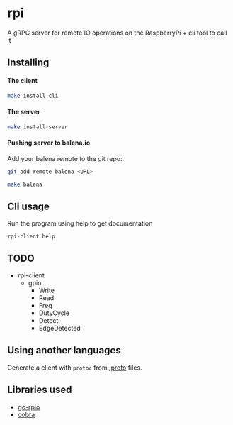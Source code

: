 # rpi

A gRPC server for remote IO operations on the RaspberryPi + cli tool to call it

## Installing

#### The client

```bash
make install-cli
```

#### The server

```bash
make install-server
```

#### Pushing server to balena.io

Add your balena remote to the git repo:

```bash
git add remote balena <URL>
```

```bash
make balena
```

## Cli usage

Run the program using help to get documentation

```
rpi-client help
```

## TODO

* rpi-client
    * gpio
        * Write
        * Read
        * Freq
        * DutyCycle
        * Detect
        * EdgeDetected

## Using another languages

Generate a client with `protoc` from [.proto](./proto) files.

## Libraries used

* [go-rpio](https://github.com/stianeikeland/go-rpio)
* [cobra](https://github.com/spf13/cobra)